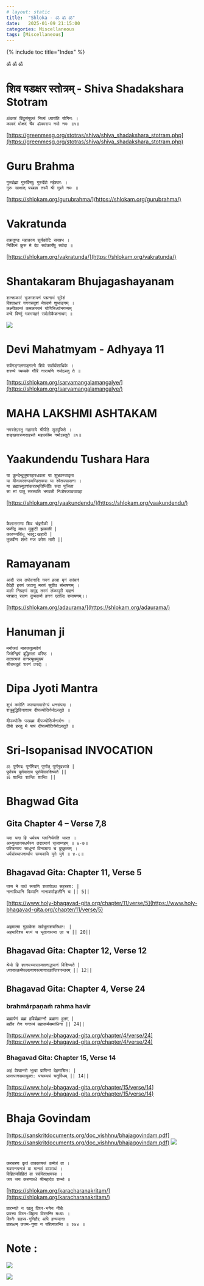```yaml
---
# layout: static
title:  "Shloka - ॐ ॐ ॐ"
date:   2025-01-09 21:15:00
categories: Miscellaneous
tags: [Miscellaneous]
---
```

{% include toc title="Index" %}

ॐ ॐ ॐ

# शिव षडक्षर स्तोत्रम् - Shiva Shadakshara Stotram
```
ॐकारं बिंदुसंयुक्तं नित्यं ध्यायंति योगिनः ।
कामदं मोक्षदं चैव ॐकाराय नमो नमः ॥१॥
```
[https://greenmesg.org/stotras/shiva/shiva_shadakshara_stotram.php](https://greenmesg.org/stotras/shiva/shiva_shadakshara_stotram.php)

# Guru Brahma
```
गुरुर्ब्रह्मा गुरुर्विष्णुः गुरुर्देवो महेश्वरः ।
गुरुः साक्षात् परब्रह्म तस्मै श्री गुरवे नमः ॥
```
[https://shlokam.org/gurubrahma/](https://shlokam.org/gurubrahma/)

# Vakratunda
```
वक्रतुण्ड महाकाय सूर्यकोटि समप्रभ ।
निर्विघ्नं कुरु मे देव सर्वकार्येषु सर्वदा ॥
```
[https://shlokam.org/vakratunda/](https://shlokam.org/vakratunda/)

# Shantakaram Bhujagashayanam
```
शान्ताकारं भुजगशयनं पद्मनाभं सुरेशं
विश्वाधारं गगनसदृशं मेघवर्ण शुभाङ्गम् ।
लक्ष्मीकान्तं कमलनयनं योगिभिर्ध्यानगम्यम्
वन्दे विष्णुं भवभयहरं सर्वलोकैकनाथम् ॥
```
![](https://www.youtube.com/watch?v=Im5TK-glA9M)

# Devi Mahatmyam - Adhyaya 11
```
सर्वमङ्गलमाङ्गल्ये शिवे सर्वार्थसाधिके ।
शरण्ये त्र्यम्बके गौरि नारायणि नमोऽस्तु ते ॥
```
[https://shlokam.org/sarvamangalamangalye/](https://shlokam.org/sarvamangalamangalye/)

# MAHA LAKSHMI ASHTAKAM
```bazaar
नमस्तेऽस्तु महामाये श्रीपीठे सुरपूजिते ।
शङ्खचक्रगदाहस्ते महालक्ष्मि नमोऽस्तुते ॥१॥
```
# Yaakundendu Tushara Hara
```
या कुन्देन्दुतुषारहारधवला या शुभ्रवस्त्रावृता
या वीणावरदण्डमण्डितकरा या श्वेतपद्मासना ।
या ब्रह्माच्युतशंकरप्रभृतिभिर्देवैः सदा पूजिता
सा मां पातु सरस्वति भगवती निःशेषजाड्यापहा
```
[https://shlokam.org/yaakundendu/](https://shlokam.org/yaakundendu/)

#
```
कैलासराणा शिव चंद्रमौळी | 
फणींद्र माथा मुकुटी झळाळी | 
कारुण्यसिंधू भवदु:खहारी |
तुजवीण शंभो मज कोण तारी ||
```


# Ramayanam
```
आदौ राम तपोवनादि गमनं हत्वा मृगं कांचनं
वैदेही हरणं जटायु मरणं सुग्रीव संभाषणम् ।
वाली निग्रहणं समुद्र तरणं लंकापुरी दाहनं
पश्चात् रावण कुंभकर्ण हननं एतध्दि रामायणम्।।
```
[https://shlokam.org/adaurama/](https://shlokam.org/adaurama/)

# Hanuman ji
```
मनोजवं मारुततुल्यवेगं
जितेन्द्रियं बुद्धिमतां वरिष्ठ ।
वातात्मजं वानरयूथमुख्यं
श्रीरामदूतं शरणं प्रपद्ये ।
```

# Dipa Jyoti Mantra

```
शुभं करोति कल्याणमारोग्यं धनसंपदा ।
शत्रुबुद्धिविनाशाय दीपज्योतिर्नमोऽस्तुते ॥

दीपज्योतिः परब्रह्म दीपज्योतिर्जनार्दनः ।
दीपो हरतु मे पापं दीपज्योतिर्नमोऽस्तुते ॥
```

# Sri-Isopanisad INVOCATION
```
ॐ पूर्णमदः पूर्णमिदम् पूर्णात् पूर्णमुदच्यते |
पूर्णस्य पूर्णमादाय पूर्णमेवावशिष्यते ||
ॐ शान्तिः शान्तिः शान्तिः ||
```
# Bhagwad Gita

## Gita Chapter 4 – Verse 7,8
```
यदा यदा हि धर्मस्य ग्लानिर्भवति भारत ।
अभ्युत्थानमधर्मस्य तदात्मानं सृजाम्यहम् ॥ ४-७॥
परित्राणाय साधूनां विनाशाय च दुष्कृताम् ।
धर्मसंस्थापनार्थाय सम्भवामि युगे युगे ॥ ४-८॥
```

## Bhagavad Gita: Chapter 11, Verse 5
```
पश्य मे पार्थ रूपाणि शतशोऽथ सहस्रश: |
नानाविधानि दिव्यानि नानावर्णाकृतीनि च || 5||
```
[https://www.holy-bhagavad-gita.org/chapter/11/verse/5](https://www.holy-bhagavad-gita.org/chapter/11/verse/5)

## 
```
अहमात्मा गुडाकेश सर्वभूताशयस्थित: |
अहमादिश्च मध्यं च भूतानामन्त एव च || 20||
```

## Bhagavad Gita: Chapter 12, Verse 12
```
श्रेयो हि ज्ञानमभ्यासाज्ज्ञानाद्ध्यानं विशिष्यते |
ध्यानात्कर्मफलत्यागस्त्यागाच्छान्तिरनन्तरम् || 12||
```
## Bhagavad Gita: Chapter 4, Verse 24
### brahmārpaṇaṁ rahma havir
```
ब्रह्मार्पणं ब्रह्म हविर्ब्रह्माग्नौ ब्रह्मणा हुतम् |
ब्रह्मैव तेन गन्तव्यं ब्रह्मकर्मसमाधिना || 24||
```
[https://www.holy-bhagavad-gita.org/chapter/4/verse/24](https://www.holy-bhagavad-gita.org/chapter/4/verse/24)

### Bhagavad Gita: Chapter 15, Verse 14
```
अहं वैश्वानरो भूत्वा प्राणिनां देहमाश्रित: |
प्राणापानसमायुक्त: पचाम्यन्नं चतुर्विधम् || 14||
```
[https://www.holy-bhagavad-gita.org/chapter/15/verse/14](https://www.holy-bhagavad-gita.org/chapter/15/verse/14)

# Bhaja Govindam

[https://sanskritdocuments.org/doc_vishhnu/bhajagovindam.pdf](https://sanskritdocuments.org/doc_vishhnu/bhajagovindam.pdf)
![](https://www.youtube.com/watch?v=Go-mAJpH6_w)



#
```bazaar
करचरण कृतं वाक्कायजं कर्मजं वा ।
श्रवणनयनजं वा मानसं वापराधं ।
विहितमविहितं वा सर्वमेतत्क्षमस्व ।
जय जय करुणाब्धे श्रीमहादेव शम्भो ॥
```
[https://shlokam.org/karacharanakritam/](https://shlokam.org/karacharanakritam/)

```
प्रारभ्यते न खलु विघ्न-भयेन नीचैः
प्रारभ्य विघ्न-विहता विरमन्ति मध्याः ।
विघ्नैः सहस्र-गुणितैर् अपि हन्यमानाः
प्रारब्धम् उत्तम-गुणा न परित्यजन्ति ॥ २४४ ॥
```

# Note : 
![](https://soundcloud.com/sri-sathya-sai-seva-organisation-madhya-pradesh/01-sathya-sai-bal-vikas-sholka)

![](https://soundcloud.com/sri-sathya-sai-seva-organisation-madhya-pradesh/02-sathya-sai-bal-vikas-sholka)
